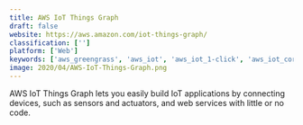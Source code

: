 ```yaml
---
title: AWS IoT Things Graph
draft: false 
website: https://aws.amazon.com/iot-things-graph/
classification: ['']
platform: ['Web']
keywords: ['aws_greengrass', 'aws_iot', 'aws_iot_1-click', 'aws_iot_core', 'apache_iota', 'arrayent', 'axonize', 'azure_iot_central', 'blynk_iot_platform', 'google_cloud_iot', 'google_cloud_iot_core', 'ibm_watson_iot_platform', 'kii', 'losant', 'particle', 'sap_leonardo_internet_of_things', 'salesforce_iot_cloud', 'sitewhere', 'tellucloud', 'temboo']
image: 2020/04/AWS-IoT-Things-Graph.png
---
```

AWS IoT Things Graph lets you easily build IoT applications by connecting devices, such as sensors and actuators, and web services with little or no code.